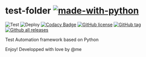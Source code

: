 # test-folder [![made-with-python](https://img.shields.io/badge/Made%20with-Python-1f425f.svg)](https://www.python.org/)

![Test](https://github.com/bmmauri/test-folder/workflows/Test/badge.svg?branch=master) ![Deploy](https://github.com/bmmauri/test-folder/workflows/Deploy/badge.svg?branch=master)
[![Codacy Badge](https://api.codacy.com/project/badge/Grade/a71b1ce7a7ae4742822eb06979660449)](https://app.codacy.com/manual/maurizio.bussi.mb/test-folder?utm_source=github.com&utm_medium=referral&utm_content=bmmauri/test-folder&utm_campaign=Badge_Grade_Dashboard)
[![GitHub license](https://img.shields.io/github/license/bmmauri/test-folder.svg)](https://github.com/bmmauri/test-folder/blob/master/LICENSE)
[![GitHub tag](https://img.shields.io/github/tag/bmmauri/test-folder.svg)](https://GitHub.com/bmmauri/test-folder/tags/)
[![Github all releases](https://img.shields.io/github/downloads/bmmauri/test-folder/total.svg)](https://GitHub.com/bmmauri/test-folder/releases/)




Test Automation framework based on Python

Enjoy! Developped with love by @me
